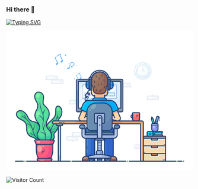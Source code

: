 ### Hi there 👋

  
[![Typing SVG](https://readme-typing-svg.demolab.com/?lines=This+is+Kartheek+Nadella🧑🏻‍💻;Focus+on+DSA+and+Web+Development+line+of+text)](https://git.io/typing-svg)

![alt text](https://github.com/cart1997/cart1997/blob/main/Anim's/Dev.gif)

![Visitor Count](https://profile-counter.glitch.me/cart1997/count.svg)
